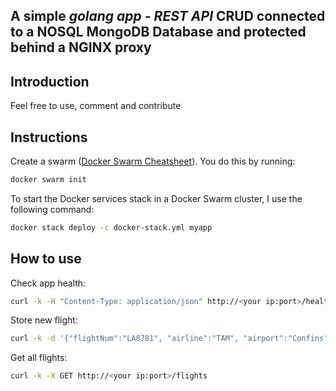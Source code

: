 ## A simple *golang app - REST API* CRUD connected to a NOSQL MongoDB Database and protected behind a NGINX proxy

## Introduction

Feel free to use, comment and contribute


## Instructions

Create a swarm ([Docker Swarm Cheatsheet](https://medium.com/@codingfriend/docker-swarm-cheatsheet-22665e3278b1)). You do this by running:

```bash
docker swarm init
```

To start the Docker services stack in a Docker Swarm cluster, I use the following command:

```bash
docker stack deploy -c docker-stack.yml myapp
```

## How to use

Check app health:

```bash
curl -k -H "Content-Type: application/json" http://<your ip:port>/health
```

Store new flight:

```bash
curl -k -d '{"flightNum":"LA8781", "airline":"TAM", "airport":"Confins", "status":"Confirmed", "expected":"20180713083500", "confirmed":"20180713083500"}' -H "Content-Type: application/json" -X POST http://<your ip:port>/flights
```

Get all flights:

```bash
curl -k -X GET http://<your ip:port>/flights
```
